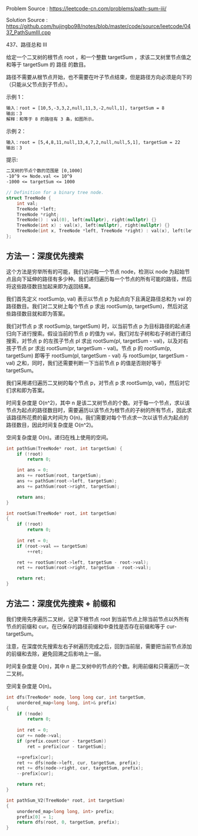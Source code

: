 <!--
 * @Author : Hu Jingbo
 * @Date   : 2021-10-04
-->

Problem Source : <https://leetcode-cn.com/problems/path-sum-iii/>

Solution Source : <https://github.com/hujingbo98/notes/blob/master/code/source/leetcode/0437_PathSumIII.cpp>

437、路径总和 III

给定一个二叉树的根节点 root ，和一个整数 targetSum ，求该二叉树里节点值之和等于 targetSum 的 路径 的数目。

路径不需要从根节点开始，也不需要在叶子节点结束，但是路径方向必须是向下的（只能从父节点到子节点）。

示例 1：

```txt
输入：root = [10,5,-3,3,2,null,11,3,-2,null,1], targetSum = 8
输出：3
解释：和等于 8 的路径有 3 条，如图所示。
```

示例 2：

```txt
输入：root = [5,4,8,11,null,13,4,7,2,null,null,5,1], targetSum = 22
输出：3
```

提示:

```txt
二叉树的节点个数的范围是 [0,1000]
-10^9 <= Node.val <= 10^9 
-1000 <= targetSum <= 1000 
```

```c++
// Definition for a binary tree node.
struct TreeNode {
    int val;
    TreeNode *left;
    TreeNode *right;
    TreeNode() : val(0), left(nullptr), right(nullptr) {}
    TreeNode(int x) : val(x), left(nullptr), right(nullptr) {}
    TreeNode(int x, TreeNode *left, TreeNode *right) : val(x), left(left), right(right) {}
};
```

## 方法一：深度优先搜索

这个方法是穷举所有的可能，我们访问每一个节点 node，检测以 node 为起始节点且向下延伸的路径有多少种。我们递归遍历每一个节点的所有可能的路径，然后将这些路径数目加起来即为返回结果。

我们首先定义 rootSum(p, val) 表示以节点 p 为起点向下且满足路径总和为 val 的路径数目。我们对二叉树上每个节点 p 求出 rootSum(p, targetSum)，然后对这些路径数目就和即为答案。

我们对节点 p 求 rootSum(p, targetSum) 时，以当前节点 p 为目标路径的起点递归向下进行搜索。假设当前的节点 p 的值为 val，我们对左子树和右子树进行递归搜索，对节点 p 的左孩子节点 pl 求出 rootSum(pl, targetSum - val)，以及对右孩子节点 pr 求出 rootSum(pr, targetSum - val)。节点 p 的 rootSum(p, targetSum) 即等于 rootSum(pl, targetSum - val) 与 rootSum(pr, targetSum - val) 之和，同时，我们还需要判断一下当前节点 p 的值是否刚好等于 targetSum。

我们采用递归遍历二叉树的每个节点 p，对节点 p 求 rootSum(p, val)，然后对它们求和即为答案。

时间复杂度是 O(n^2)，其中 n 是该二叉树节点的个数。对于每一个节点，求以该节点为起点的路径数目时，需要遍历以该节点为根节点的子树的所有节点，因此求该路径所花费的最大时间为 O(n)。我们需要对每个节点求一次以该节点为起点的路径数目，因此时间复杂度是 O(n^2)。

空间复杂度是 O(n)。递归在栈上使用的空间。

```c++
int pathSum(TreeNode* root, int targetSum) {
    if (!root)
        return 0;

    int ans = 0;
    ans += rootSum(root, targetSum);
    ans += pathSum(root->left, targetSum);
    ans += pathSum(root->right, targetSum);

    return ans;
}

int rootSum(TreeNode* root, int targetSum)
{
    if (!root)
        return 0;
    
    int ret = 0;
    if (root->val == targetSum)
        ++ret;

    ret += rootSum(root->left, targetSum - root->val);
    ret += rootSum(root->right, targetSum - root->val);

    return ret;
}
```

## 方法二：深度优先搜索 + 前缀和

我们使用先序遍历二叉树，记录下根节点 root 到当前节点上除当前节点以外所有节点的前缀和 cur。在已保存的路径前缀和中查找是否存在前缀和等于 cur-targetSum。

注意，在深度优先搜索左右子树遍历完成之后，回到当前层，需要把当前节点添加的前缀和去除，避免回溯之后影响上一层。

时间复杂度是 O(n)，其中 n 是二叉树中的节点的个数。利用前缀和只需遍历一次二叉树。

空间复杂度是 O(n)。

```c++
int dfs(TreeNode* node, long long cur, int targetSum, 
    unordered_map<long long, int>& prefix)
{
    if (!node)
        return 0;
    
    int ret = 0;
    cur += node->val;
    if (prefix.count(cur - targetSum))
        ret = prefix[cur - targetSum];

    ++prefix[cur];
    ret += dfs(node->left, cur, targetSum, prefix);
    ret += dfs(node->right, cur, targetSum, prefix);
    --prefix[cur];

    return ret;
}

int pathSum_V2(TreeNode* root, int targetSum)
{
    unordered_map<long long, int> prefix;
    prefix[0] = 1;
    return dfs(root, 0, targetSum, prefix);
}
```
